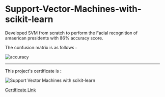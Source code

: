 # Support-Vector-Machines-with-scikit-learn


Developed SVM from scratch to perform the Facial recognition of amaerican presidents with 86% accuracy score. 

The confusion matrix is as follows :

![accuracy]()

---

This project's certificate is : 

![Support Vector Machines with scikit-learn](https://s3.amazonaws.com/coursera_assets/meta_images/generated/CERTIFICATE_LANDING_PAGE/CERTIFICATE_LANDING_PAGE~KB9PUUQ7RPTE/CERTIFICATE_LANDING_PAGE~KB9PUUQ7RPTE.jpeg)

[Certificate Link](https://coursera.org/share/267cb0e77bd8f13359fd8afce68384ea)